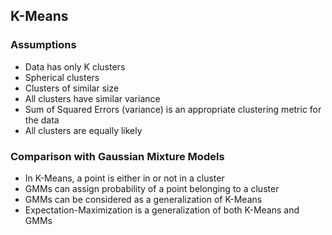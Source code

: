 ## K-Means

### Assumptions
* Data has only K clusters
* Spherical clusters
* Clusters of similar size
* All clusters have similar variance
* Sum of Squared Errors (variance) is an appropriate clustering metric for the data
* All clusters are equally likely

### Comparison with Gaussian Mixture Models
* In K-Means, a point is either in or not in a cluster 
* GMMs can assign probability of a point belonging to a cluster
* GMMs can be considered as a generalization of K-Means
* Expectation-Maximization is a generalization of both K-Means and GMMs

